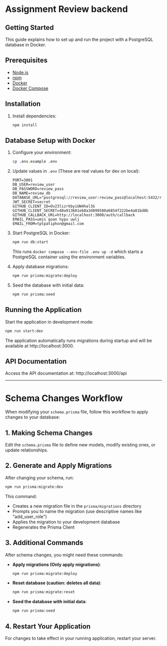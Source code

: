 # Assignment Review backend

## Getting Started

This guide explains how to set up and run the project with a PostgreSQL database in Docker.

## Prerequisites

- [Node.js](https://nodejs.org/)
- [npm](https://www.npmjs.com/)
- [Docker](https://www.docker.com/)
- [Docker Compose](https://docs.docker.com/compose/)

## Installation

1. Install dependencies:
   ```bash
   npm install
   ```

## Database Setup with Docker

1. Configure your environment:
   ```bash
   cp .env.example .env
   ```

2. Update values in `.env` (These are real values for dev on local):
   ```
   PORT=3001
   DB_USER=review_user
   DB_PASSWORD=review_pass
   DB_NAME=review_db
   DATABASE_URL="postgresql://review_user:review_pass@localhost:5432/review_db"
   JWT_SECRET=secret
   GITHUB_CLIENT_ID=Ov23lizrkbyiUW4hal3G
   GITHUB_CLIENT_SECRET=40a913601eb8a3d899580a6854f222be4a81bd8b
   GITHUB_CALLBACK_URL=http://localhost:3000/auth/callback
   EMAIL_PASS=umjs goan hypu uwlj
   EMAIL_FROM=tptpatiphon@gmail.com
   ```

3. Start PostgreSQL in Docker:
   ```bash
   npm run db:start
   ```
   This runs `docker compose --env-file .env up -d` which starts a PostgreSQL container using the environment variables.

4. Apply database migrations:
   ```bash
   npm run prisma:migrate:deploy
   ```

5. Seed the database with initial data:
   ```bash
   npm run prisma:seed
   ```

## Running the Application

Start the application in development mode:
```bash
npm run start:dev
```

The application automatically runs migrations during startup and will be available at http://localhost:3000.

## API Documentation

Access the API documentation at:
http://localhost:3000/api

---

# Schema Changes Workflow

When modifying your `schema.prisma` file, follow this workflow to apply changes to your database:

## 1. Making Schema Changes

Edit the `schema.prisma` file to define new models, modify existing ones, or update relationships.

## 2. Generate and Apply Migrations

After changing your schema, run:

```bash
npm run prisma:migrate:dev
```

This command:
- Creates a new migration file in the `prisma/migrations` directory
- Prompts you to name the migration (use descriptive names like "add_user_role")
- Applies the migration to your development database
- Regenerates the Prisma Client

## 3. Additional Commands

After schema changes, you might need these commands:

- **Apply migrations (Only apply migrations)**:
  ```bash
  npm run prisma:migrate:deploy
  ```

- **Reset database (caution: deletes all data)**:
  ```bash
  npm run prisma:migrate:reset
  ```

- **Seed the database with initial data**:
  ```bash
  npm run prisma:seed
  ```

## 4. Restart Your Application

For changes to take effect in your running application, restart your server.
